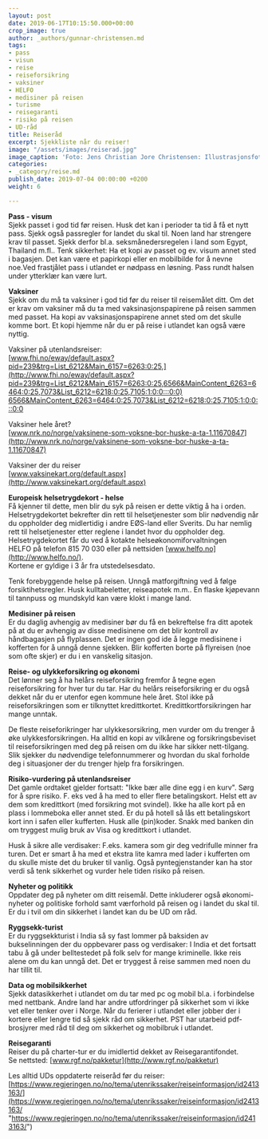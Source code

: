 ```yaml
---
layout: post
date: 2019-06-17T10:15:50.000+00:00
crop_image: true
author: _authors/gunnar-christensen.md
tags:
- pass
- visun
- reise
- reiseforsikring
- vaksiner
- HELFO
- medisiner på reisen
- turisme
- reisegaranti
- risiko på reisen
- UD-råd
title: Reiseråd
excerpt: Sjekkliste når du reiser!
image: "/assets/images/reiserad.jpg"
image_caption: 'Foto: Jens Christian Jore Christensen: Illustrasjonsfoto'
categories:
- _category/reise.md
publish_date: 2019-07-04 00:00:00 +0200
weight: 6

---
```

**Pass - visum**  
Sjekk passet i god tid før reisen. Husk det kan i perioder ta tid å få et nytt pass. Sjekk også passregler for landet du skal til. Noen land har strengere krav til passet. Sjekk derfor bl.a. seksmånedersregelen i land som Egypt, Thailand m.fl.. Tenk sikkerhet: Ha et kopi av passet og ev. visum annet sted i bagasjen. Det kan være et papirkopi eller en mobilbilde for å nevne noe.Ved frastjålet pass i utlandet er nødpass en løsning. Pass rundt halsen under ytterklær kan være lurt.

**Vaksiner**  
Sjekk om du må ta vaksiner i god tid før du reiser til reisemålet ditt. Om det er krav om vaksiner må du ta med vaksinasjonspapirene på reisen sammen med passet. Ha kopi av vaksinasjonspapirene annet sted om det skulle komme bort. Et kopi hjemme når du er på reise i utlandet kan også være nyttig.

Vaksiner på utenlandsreiser:  
[www.fhi.no/eway/default.aspx?pid=239&trg=List_6212&Main_6157=6263:0:25,](http://www.fhi.no/eway/default.aspx?pid=239&trg=List_6212&Main_6157=6263:0:25,6566&MainContent_6263=6464:0:25,7073&List_6212=6218:0:25,7105:1:0:0:::0:0)  
[6566&MainContent_6263=6464:0:25,7073&List_6212=6218:0:25,7105:1:0:0:::0:0](http://www.fhi.no/eway/default.aspx?pid=239&trg=List_6212&Main_6157=6263:0:25,6566&MainContent_6263=6464:0:25,7073&List_6212=6218:0:25,7105:1:0:0:::0:0)

Vaksiner hele året?  
[www.nrk.no/norge/vaksinene-som-voksne-bor-huske-a-ta-1.11670847](http://www.nrk.no/norge/vaksinene-som-voksne-bor-huske-a-ta-1.11670847)

Vaksiner der du reiser  
[www.vaksinekart.org/default.aspx](http://www.vaksinekart.org/default.aspx)

**Europeisk helsetrygdekort - helse**  
Få kjenner til dette, men blir du syk på reisen er dette viktig å ha i orden. Helsetrygdekortet bekrefter din rett til helsetjenester som blir nødvendig når du oppholder deg midlertidig i andre EØS-land eller Sverits. Du har nemlig rett til helsetjenester etter reglene i landet hvor du oppholder deg. Helsetrygdekortet får du ved å kotakte helseøkonomiforvaltningen  
HELFO på telefon 815 70 030 eller på nettsiden [www.helfo.no](http://www.helfo.no/).  
Kortene er gyldige i 3 år fra utstedelsesdato.

Tenk forebyggende helse på reisen. Unngå matforgiftning ved å følge forsiktihetsregler. Husk kulltabeletter, reiseapotek m.m.. En flaske kjøpevann til tannpuss og mundskyld kan være klokt i mange land.

**Medisiner på reisen**  
Er du daglig avhengig av medisiner bør du få en bekreftelse fra ditt apotek på at du er avhengig av disse medisinene om det blir kontroll av håndbagasjen på flyplassen. Det er ingen god ide å legge medisinene i kofferten for å unngå denne sjekken. Blir kofferten borte på flyreisen (noe som ofte skjer) er du i en vanskelig sitasjon.

**Reise- og ulykkeforsikring og økonomi**  
Det lønner seg å ha helårs reiseforsikring fremfor å tegne egen reiseforsikring for hver tur du tar. Har du helårs reiseforsikring er du også dekket når du er utenfor egen kommune hele året. Stol ikke på reiseforsikringen som er tilknyttet kredittkortet. Kredittkortforsikringen har mange unntak.

De fleste reiseforikringer har ulykkesorsikring, men vurder om du trenger å øke ulykkesforsikringen. Ha alltid en kopi av vilkårene og forsikringsbeviset til reiseforsikringen med deg på reisen om du ikke har sikker nett-tilgang. Slik sjekker du nødvendige telefonnummerer og hvordan du skal forholde deg i situasjoner der du trenger hjelp fra forsikringen.

**Risiko-vurdering på utenlandsreiser**  
Det gamle ordtaket gjelder fortsatt: "Ikke bær alle dine egg i en kurv". Sørg for å spre risiko. F. eks ved å ha med to eller flere betalingskort. Helst ett av dem som kredittkort (med forsikring mot svindel). Ikke ha alle kort på en plass i lommeboka eller annet sted. Er du på hotell så lås ett betalingskort kort inn i safen eller kufferten. Husk alle (pin)koder. Snakk med banken din om tryggest mulig bruk av Visa og kredittkort i utlandet.

Husk å sikre alle verdisaker: F.eks. kamera som gir deg vedrifulle minner fra turen. Det er smart å ha med et ekstra lite kamra med lader i kufferten om du skulle miste det du bruker til vanlig. Også pyntegjenstander kan ha stor verdi så tenk sikkerhet og vurder hele tiden risiko på reisen.

**Nyheter og politikk**  
Oppdater deg på nyheter om ditt reisemål. Dette inkluderer også økonomi-nyheter og politiske forhold samt værforhold på reisen og i landet du skal til. Er du i tvil om din sikkerhet i landet kan du be UD om råd.

**Ryggsekk-turist**  
Er du ryggsekkturist i India så sy fast lommer på baksiden av bukselinningen der du oppbevarer pass og verdisaker: I India et det fortsatt tabu å gå under belltestedet på folk selv for mange kriminelle. Ikke reis alene om du kan unngå det. Det er tryggest å reise sammen med noen du har tillit til.

**Data og mobilsikkerhet**  
Sjekk datasikkerhet i utlandet om du tar med pc og mobil bl.a. i forbindelse med nettbank. Andre land har andre utfordringer på sikkerhet som vi ikke vet eller tenker over i Norge. Når du ferierer i utlandet eller jobber der i kortere eller lengre tid så sjekk råd om sikkerhet. PST har utarbeid pdf-brosjyrer med råd til deg om sikkerhet og mobilbruk i utlandet.

**Reisegaranti**  
Reiser du på charter-tur er du imidlertid dekket av Reisegarantifondet.  
Se nettsted: [www.rgf.no/pakketur](http://www.rgf.no/pakketur)

Les alltid UDs oppdaterte reiseråd før du reiser:  
[https://www.regjeringen.no/no/tema/utenrikssaker/reiseinformasjon/id2413163/](https://www.regjeringen.no/no/tema/utenrikssaker/reiseinformasjon/id2413163/ "https://www.regjeringen.no/no/tema/utenrikssaker/reiseinformasjon/id2413163/")